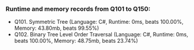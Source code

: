 ### Runtime and memory records from Q101 to Q150:
- Q101. Symmetric Tree (Language: C#, Runtime: 0ms, beats 100.00%, Memory: 43.80mb, beats 99.55%)
- Q102. Binary Tree Level Order Traversal (Language: C#, Runtime: 0ms, beats 100.00%, Memory: 48.75mb, beats 23.74%)